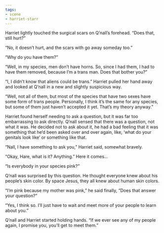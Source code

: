 ```yaml
---
tags:
- scene
- harriet-starr
---
```


Harriet lightly touched the surgical scars on Q’nall’s forehead. “Does
that, still hurt?”

“No, it doesn’t hurt, and the scars with go away someday too.”

“Why do you have them?”

“Well, in my species, men don’t have horns. So, since I had them, I had
to have them removed, because I’m a trans man. Does that bother you?”

“I, I didn’t know that aliens could be trans.” Harriet pulled her hand
away and looked at Q’nall in a new and slightly suspicious way.

“Well, not all of them, but most of the species that have two sexes have
some form of trans people. Personally, I think it’s the same for any
species, but some of them just haven’t accepted it yet. That’s my theory
anyway.”

Harriet found herself needing to ask a question, but it was far too
embarrassing to ask directly. Q’nall sensed that there was a question,
not what it was. He decided not to ask about it, he had a bad feeling
that it was something that he’d been asked over and over again, like,
‘what do your genitals look like’ or something like that.

“Nall, I have something to ask you,” Harriet said, somewhat bravely.

“Okay, Hare, what is it? Anything.” Here it comes…

“Is everybody in your species pink?”

Q’nall was surprised by this question. He thought everyone knew about
his people’s skin color. By space Jesus, they all knew about human skin
colors.

“I’m pink because my mother was pink,” he said finally, “Does that
answer your question?”

“Yes, I think so. I’ll just have to wait and meet more of your people to
learn about you.”

Q’nall and Harriet started holding hands. “If we ever see any of my
people again, I promise you, you’ll get to meet them.”